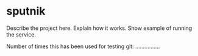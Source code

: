 sputnik
=======

Describe the project here. Explain how it works. Show example of running the service.

Number of times this has been used for testing git:
................
